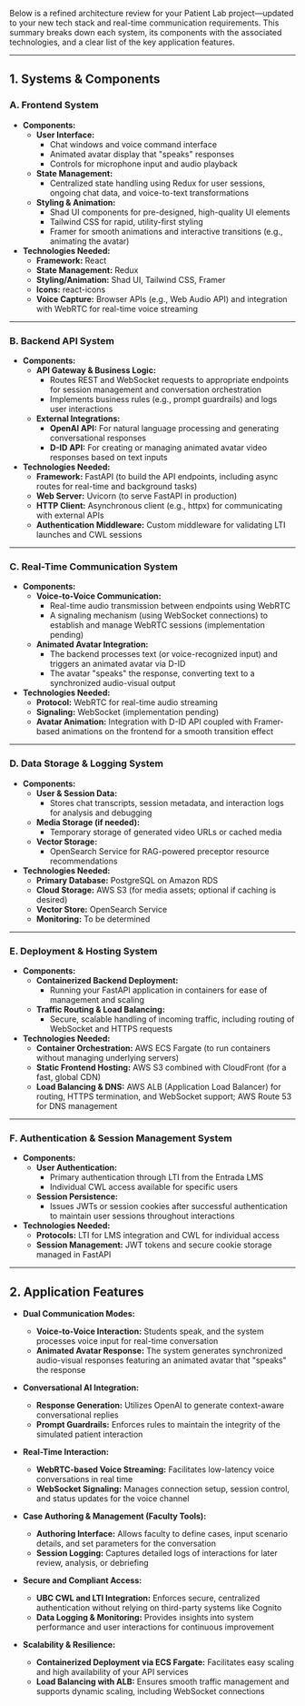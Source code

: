 Below is a refined architecture review for your Patient Lab project—updated to your new tech stack and real-time communication requirements. This summary breaks down each system, its components with the associated technologies, and a clear list of the key application features.

---

## 1. Systems & Components

### A. Frontend System
- **Components:**
  - **User Interface:**  
    - Chat windows and voice command interface  
    - Animated avatar display that "speaks" responses  
    - Controls for microphone input and audio playback
  - **State Management:**  
    - Centralized state handling using Redux for user sessions, ongoing chat data, and voice-to-text transformations
  - **Styling & Animation:**  
    - Shad UI components for pre-designed, high-quality UI elements  
    - Tailwind CSS for rapid, utility-first styling  
    - Framer for smooth animations and interactive transitions (e.g., animating the avatar)
- **Technologies Needed:**
  - **Framework:** React  
  - **State Management:** Redux  
  - **Styling/Animation:** Shad UI, Tailwind CSS, Framer  
  - **Icons:** react-icons
  - **Voice Capture:** Browser APIs (e.g., Web Audio API) and integration with WebRTC for real-time voice streaming

---

### B. Backend API System
- **Components:**
  - **API Gateway & Business Logic:**  
    - Routes REST and WebSocket requests to appropriate endpoints for session management and conversation orchestration  
    - Implements business rules (e.g., prompt guardrails) and logs user interactions
  - **External Integrations:**  
    - **OpenAI API:** For natural language processing and generating conversational responses  
    - **D-ID API:** For creating or managing animated avatar video responses based on text inputs
- **Technologies Needed:**
  - **Framework:** FastAPI (to build the API endpoints, including async routes for real-time and background tasks)
  - **Web Server:** Uvicorn (to serve FastAPI in production)
  - **HTTP Client:** Asynchronous client (e.g., httpx) for communicating with external APIs
  - **Authentication Middleware:** Custom middleware for validating LTI launches and CWL sessions

---

### C. Real-Time Communication System
- **Components:**
  - **Voice-to-Voice Communication:**  
    - Real-time audio transmission between endpoints using WebRTC  
    - A signaling mechanism (using WebSocket connections) to establish and manage WebRTC sessions (implementation pending)
  - **Animated Avatar Integration:**  
    - The backend processes text (or voice-recognized input) and triggers an animated avatar via D-ID  
    - The avatar "speaks" the response, converting text to a synchronized audio-visual output
- **Technologies Needed:**
  - **Protocol:** WebRTC for real-time audio streaming  
  - **Signaling:** WebSocket (implementation pending)
  - **Avatar Animation:** Integration with D-ID API coupled with Framer-based animations on the frontend for a smooth transition effect

---

### D. Data Storage & Logging System
- **Components:**
  - **User & Session Data:**  
    - Stores chat transcripts, session metadata, and interaction logs for analysis and debugging
  - **Media Storage (if needed):**  
    - Temporary storage of generated video URLs or cached media
  - **Vector Storage:**
    - OpenSearch Service for RAG-powered preceptor resource recommendations
- **Technologies Needed:**
  - **Primary Database:** PostgreSQL on Amazon RDS
  - **Cloud Storage:** AWS S3 (for media assets; optional if caching is desired)
  - **Vector Store:** OpenSearch Service
  - **Monitoring:** To be determined

---

### E. Deployment & Hosting System
- **Components:**
  - **Containerized Backend Deployment:**  
    - Running your FastAPI application in containers for ease of management and scaling
  - **Traffic Routing & Load Balancing:**  
    - Secure, scalable handling of incoming traffic, including routing of WebSocket and HTTPS requests
- **Technologies Needed:**
  - **Container Orchestration:** AWS ECS Fargate (to run containers without managing underlying servers)
  - **Static Frontend Hosting:** AWS S3 combined with CloudFront (for a fast, global CDN)
  - **Load Balancing & DNS:** AWS ALB (Application Load Balancer) for routing, HTTPS termination, and WebSocket support; AWS Route 53 for DNS management

---

### F. Authentication & Session Management System
- **Components:**
  - **User Authentication:**  
    - Primary authentication through LTI from the Entrada LMS
    - Individual CWL access available for specific users
  - **Session Persistence:**  
    - Issues JWTs or session cookies after successful authentication to maintain user sessions throughout interactions
- **Technologies Needed:**
  - **Protocols:** LTI for LMS integration and CWL for individual access  
  - **Session Management:** JWT tokens and secure cookie storage managed in FastAPI

---

## 2. Application Features

- **Dual Communication Modes:**  
  - **Voice-to-Voice Interaction:** Students speak, and the system processes voice input for real-time conversation  
  - **Animated Avatar Response:** The system generates synchronized audio-visual responses featuring an animated avatar that "speaks" the response

- **Conversational AI Integration:**  
  - **Response Generation:** Utilizes OpenAI to generate context-aware conversational replies  
  - **Prompt Guardrails:** Enforces rules to maintain the integrity of the simulated patient interaction

- **Real-Time Interaction:**  
  - **WebRTC-based Voice Streaming:** Facilitates low-latency voice conversations in real time  
  - **WebSocket Signaling:** Manages connection setup, session control, and status updates for the voice channel

- **Case Authoring & Management (Faculty Tools):**  
  - **Authoring Interface:** Allows faculty to define cases, input scenario details, and set parameters for the conversation
  - **Session Logging:** Captures detailed logs of interactions for later review, analysis, or debriefing

- **Secure and Compliant Access:**  
  - **UBC CWL and LTI Integration:** Enforces secure, centralized authentication without relying on third-party systems like Cognito
  - **Data Logging & Monitoring:** Provides insights into system performance and user interactions for continuous improvement

- **Scalability & Resilience:**  
  - **Containerized Deployment via ECS Fargate:** Facilitates easy scaling and high availability of your API services  
  - **Load Balancing with ALB:** Ensures smooth traffic management and supports dynamic scaling, including WebSocket connections
